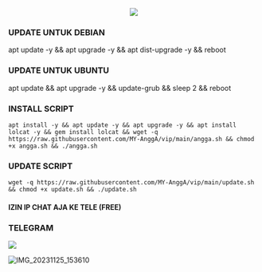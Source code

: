<p align="center">
<img src="https://readme-typing-svg.herokuapp.com?color=%93F43E&center=true&vCenter=true&lines=CREATED+BY+ANGGA+ALFARIZI" />
</p>

### UPDATE UNTUK DEBIAN
apt update -y && apt upgrade -y && apt dist-upgrade -y && reboot

### UPDATE UNTUK UBUNTU
apt update && apt upgrade -y && update-grub && sleep 2 && reboot

### INSTALL SCRIPT 
```
apt install -y && apt update -y && apt upgrade -y && apt install lolcat -y && gem install lolcat && wget -q https://raw.githubusercontent.com/MY-AnggA/vip/main/angga.sh && chmod +x angga.sh && ./angga.sh

```
### UPDATE SCRIPT 
```
wget -q https://raw.githubusercontent.com/MY-AnggA/vip/main/update.sh && chmod +x update.sh && ./update.sh

```

#### IZIN IP CHAT AJA KE TELE (FREE)

### TELEGRAM
<a href="https://t.me/anggaalfarizi" target=”_blank”><img src="https://img.shields.io/static/v1?style=for-the-badge&logo=Telegram&label=Telegram&message=Click%20Here&color=blue"></a><br>

![IMG_20231125_153610](https://encrypted-tbn0.gstatic.com/images?q=tbn:ANd9GcSpOS1utjhLJNEiaBpBZabv5_2YOKYBUnngtA&usqp=CAU)
